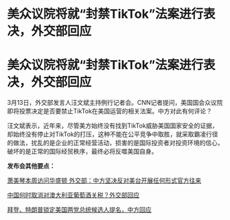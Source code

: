 # 美众议院将就“封禁TikTok”法案进行表决，外交部回应

# 美众议院将就“封禁TikTok”法案进行表决，外交部回应

3月13日，外交部发言人汪文斌主持例行记者会。CNN记者提问，美国国会众议院即将投票决定是否要禁止TikTok在美国运营的相关法案。中方对此有何评论？

汪文斌表示，近年来，尽管美方始终没有找到TikTok威胁美国国家安全的证据，却始终没有停止对TikTok的打压，这种不能在公平竞争中取胜，就采取霸凌行径的做法，扰乱的是企业的正常经营活动，损害的是国际投资者对投资环境的信心，破坏的是正常的国际经贸秩序，最终必将反噬美国自身。

**发布会其他要点：**

[萧美琴本周访问华盛顿
外交部：中方坚决反对美台开展任何形式官方往来](https://news.qq.com/rain/a/20240313A05SFG00)

[中国何时取消对澳大利亚葡萄酒关税？外交部回应](https://news.qq.com/rain/a/20240313A05R5J00)

[拜登、特朗普锁定美国两党总统候选人提名，中方回应](https://news.qq.com/rain/a/20240313A05SZ500)

